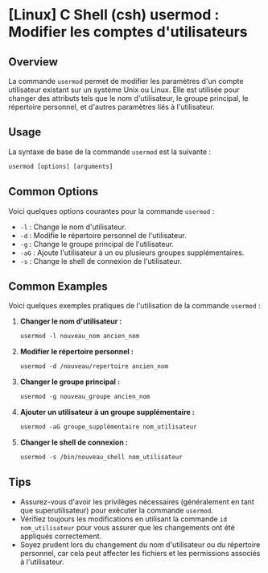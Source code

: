 # [Linux] C Shell (csh) usermod : Modifier les comptes d'utilisateurs

## Overview
La commande `usermod` permet de modifier les paramètres d'un compte utilisateur existant sur un système Unix ou Linux. Elle est utilisée pour changer des attributs tels que le nom d'utilisateur, le groupe principal, le répertoire personnel, et d'autres paramètres liés à l'utilisateur.

## Usage
La syntaxe de base de la commande `usermod` est la suivante :

```csh
usermod [options] [arguments]
```

## Common Options
Voici quelques options courantes pour la commande `usermod` :

- `-l` : Change le nom d'utilisateur.
- `-d` : Modifie le répertoire personnel de l'utilisateur.
- `-g` : Change le groupe principal de l'utilisateur.
- `-aG` : Ajoute l'utilisateur à un ou plusieurs groupes supplémentaires.
- `-s` : Change le shell de connexion de l'utilisateur.

## Common Examples
Voici quelques exemples pratiques de l'utilisation de la commande `usermod` :

1. **Changer le nom d'utilisateur :**
   ```csh
   usermod -l nouveau_nom ancien_nom
   ```

2. **Modifier le répertoire personnel :**
   ```csh
   usermod -d /nouveau/repertoire ancien_nom
   ```

3. **Changer le groupe principal :**
   ```csh
   usermod -g nouveau_groupe ancien_nom
   ```

4. **Ajouter un utilisateur à un groupe supplémentaire :**
   ```csh
   usermod -aG groupe_supplémentaire nom_utilisateur
   ```

5. **Changer le shell de connexion :**
   ```csh
   usermod -s /bin/nouveau_shell nom_utilisateur
   ```

## Tips
- Assurez-vous d'avoir les privilèges nécessaires (généralement en tant que superutilisateur) pour exécuter la commande `usermod`.
- Vérifiez toujours les modifications en utilisant la commande `id nom_utilisateur` pour vous assurer que les changements ont été appliqués correctement.
- Soyez prudent lors du changement du nom d'utilisateur ou du répertoire personnel, car cela peut affecter les fichiers et les permissions associés à l'utilisateur.